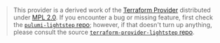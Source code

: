 > This provider is a derived work of the [Terraform Provider](https://github.com/terraform-providers/terraform-provider-lightstep)
> distributed under [MPL 2.0](https://www.mozilla.org/en-US/MPL/2.0/). If you encounter a bug or missing feature,
> first check the [`pulumi-lightstep` repo](/issues); however, if that doesn't turn up anything,
> please consult the source [`terraform-provider-lightstep` repo](https://github.com/terraform-providers/terraform-provider-lightstep/issues).
